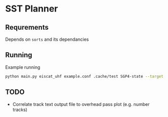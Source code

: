 # SST Planner

## Requrements

Depends on `sorts` and its dependancies

## Running

Example running
```bash
python main.py eiscat_uhf example.conf .cache/test SGP4-state --target fragmentation
```


## TODO

- Correlate track text output file to overhead pass plot (e.g. number tracks)
